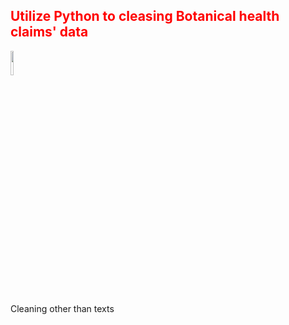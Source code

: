 <h2 style='color:red'> Utilize Python to cleasing Botanical health claims' data </h2> 

<p >
  <img style="vertical-align:middle" src="https://user-images.githubusercontent.com/65596664/154809596-a7527236-4775-4832-bf69-7eba010c968a.png" width=10% height=10%>
  
</p>
<span style="vertical-align:middle"> Cleaning other than texts </span>
